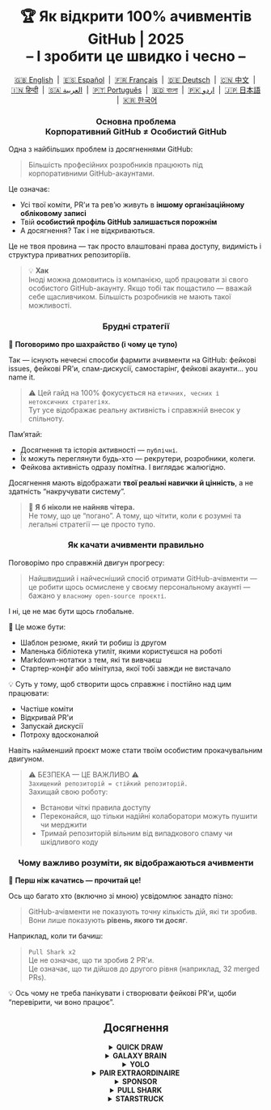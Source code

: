 <h1 align="center">
   🏆 Як відкрити 100% ачивментів GitHub | 2025<br/>
   – І зробити це швидко і чесно –
</h1>

<div align="center">
  <a href="../README.md">🇬🇧 English</a> &nbsp;|&nbsp;
  <a href="README_ES.md">🇪🇸 Español</a> &nbsp;|&nbsp;
  <a href="README_FR.md">🇫🇷 Français</a> &nbsp;|&nbsp;
  <a href="README_DE.md">🇩🇪 Deutsch</a> &nbsp;|&nbsp;
  <a href="README_ZH.md">🇨🇳 中文</a> &nbsp;|&nbsp;
  <a href="README_HI.md">🇮🇳 हिन्दी</a> &nbsp;|&nbsp;
  <a href="README_AR.md">🇸🇦 العربية</a> &nbsp;|&nbsp;
  <a href="README_PT.md">🇵🇹 Português</a> &nbsp;|&nbsp;
  <a href="README_BN.md">🇧🇩 বাংলা</a> &nbsp;|&nbsp;
  <a href="README_UR.md">🇵🇰 اردو</a> &nbsp;|&nbsp;
  <a href="README_JP.md">🇯🇵 日本語</a> &nbsp;|&nbsp;
  <a href="README_KO.md">🇰🇷 한국어</a>
</div>
<h3 align="center">
   Основна проблема<br/>
   Корпоративний GitHub ≠ Особистий GitHub
</h3>

Одна з найбільших проблем із досягненнями GitHub:

> Більшість професійних розробників працюють під корпоративними GitHub-акаунтами.

Це означає:
- Усі твої коміти, PR'и та ревʼю живуть в **іншому організаційному обліковому записі**
- Твій **особистий профіль GitHub залишається порожнім**
- А досягнення? Так і не відкриваються.

Це не твоя провина — так просто влаштовані права доступу, видимість і структура приватних репозиторіїв.

> 💡 **Хак**  
> Іноді можна домовитись із компанією, щоб працювати зі свого особистого GitHub-акаунту. Якщо тобі так пощастило — вважай себе щасливчиком. Більшість розробників не мають такої можливості.

<h3 align="center">Брудні стратегії</h3>

🚫 <b>Поговоримо про шахрайство (і чому це тупо)</b>

Так — існують нечесні способи фармити ачивменти на GitHub: фейкові issues, фейкові PR'и, спам-дискусії, самостарінг, фейкові акаунти... you name it.

> ⚠️ Цей гайд на 100% фокусується на <code>етичних, чесних і нетоксичних стратегіях</code>.  
> Тут усе відображає реальну активність і справжній внесок у спільноту.

Пам’ятай:
- Досягнення та історія активності — <code>публічні</code>.
- Їх можуть переглянути будь-хто — рекрутери, розробники, колеги.
- Фейкова активність одразу помітна. І виглядає жалюгідно.

Досягнення мають відображати <strong>твої реальні навички й цінність</strong>, а не здатність “накручувати систему”.

> 💬 <strong>Я б ніколи не найняв чітера.</strong><br>
> Не тому, що це “погано”. А тому, що чітити, коли є розумні та легальні стратегії — це просто тупо.

<h3 align="center">Як качати ачивменти правильно</h3>

Поговорімо про справжній двигун прогресу:

> Найшвидший і найчесніший спосіб отримати GitHub-ачівменти —  
> це робити щось осмислене у своєму персональному акаунті —  
> бажано у <code>власному open-source проєкті</code>.

І ні, це не має бути щось глобальне.

🎯 Це може бути:
- Шаблон резюме, який ти робиш із другом
- Маленька бібліотека утиліт, якими користуєшся на роботі
- Markdown-нотатки з тем, які ти вивчаєш
- Стартер-конфіг або мінітулза, якої тобі завжди не вистачало

💡 Суть у тому, щоб створити щось справжнє і постійно над цим працювати:
* Частіше коміти
* Відкривай PR'и
* Запускай дискусії
* Потроху вдосконалюй

Навіть найменший проєкт може стати твоїм особистим прокачувальним двигуном.

> ⚠️ БЕЗПЕКА — ЦЕ ВАЖЛИВО ⚠️  
> <code>Захищений репозиторій = стійкий репозиторій.</code>  
> Захищай свою роботу:
> * Встанови чіткі правила доступу
> * Переконайся, що тільки надійні колаборатори можуть пушити чи мерджити
> * Тримай репозиторій вільним від випадкового спаму чи шкідливого коду

<h3 align="center">Чому важливо розуміти, як відображаються ачивменти</h3>

🧠 <b>Перш ніж качатись — прочитай це!</b>

Ось що багато хто (включно зі мною) усвідомлює занадто пізно:

> GitHub-ачівменти не показують точну кількість дій, які ти зробив.  
> Вони лише показують <strong>рівень, якого ти досяг</strong>.

Наприклад, коли ти бачиш:

> <code>Pull Shark x2</code>  
> Це не означає, що ти зробив 2 PR'и.  
> Це означає, що ти дійшов до другого рівня (наприклад, 32 merged PRs).

💡 Ось чому не треба панікувати і створювати фейкові PR'и, щоби “перевірити, чи воно працює”.

<h2 align="center">Досягнення</h2>

<details>
    <summary align="center"><b>QUICK DRAW</b></summary>
<blockquote>Закрий issue або PR протягом 5 хвилин після створення.</blockquote>
<div align="center">
    <img src="../badges/quick-draw.png" alt="QuickDraw" width="140">
</div>

Будьмо чесні — це більше мем, ніж досягнення 😅  
Його настільки легко отримати, що воно майже не рахується… але все ж, це бейдж у твоєму профілі!

<ol>
    <li>Створи PR</li>
    <li>Закрий його одразу</li>
</ol>

<blockquote>
   <b>⚠️ Не потрібно створювати фейкові PR'и. ⚠️</b><br/>
   Просто закрий і знову відкрий будь-який справжній PR у процесі роботи — він теж зарахується.
</blockquote>
</details>

<details>
    <summary align="center"><b>GALAXY BRAIN</b></summary>
<blockquote>Отримай відмітку “Прийнята відповідь” у GitHub Discussion.</blockquote>
<div align="center">
    <img src="../badges/galaxy-brain.png" alt="Galaxy Brain">
</div>

Galaxy Brain нагороджує тих, хто дає <strong>справді корисні відповіді</strong> у дискусіях. Якщо автор теми позначить твою відповідь як прийняту — бейдж твій.

Цей ачивмент цілком можна здобути у власному open-source репозиторії.  
І це не просто “легіт” — це ще й <strong>корисна практика</strong> для команди.

Це допоможе тобі навчитись:
<ul>
    <li>Писати структуровану й доступну комунікацію</li>
    <li>Зберігати джерело істини для ключових рішень у проєкті</li>
    <li>Тримати всю команду в курсі важливих обговорень</li>
</ul>

🚀 Хʼюстон, у нас проблема! 🚀  
Навіть якщо твоя відповідь крута й вирішує проблему — її рідко позначають як прийняту.  
Прохання часто ігнорують, а тебе просто “гостять”. Жорстко, але правда.

Тому замість того, щоб сподіватись на випадкових людей, краще зроби ось що:
> Прокачуй Galaxy Brain у <strong>контрольованому середовищі</strong>:
* Домовся з другом або колегою
* Відповідай на їхні реальні питання
* Попроси позначити відповідь як прийняту, якщо вона справді допомогла

`🧩 Стратегія 1: Розв’яжи проблему свого друга`

<ol>
    <li>Знайди публічні репозиторії, повʼязані з твоїм стеком</li>
    <li>Перевір, чи увімкнено Discussions</li>
    <li>Коли друг або колега поставить запитання, на яке ти знаєш відповідь — допоможи йому</li>
    <li>Після того, як проблема вирішена, зробіть так:
         <ul>
            <li>Попроси друга створити дискусію в релевантному репозиторії, використавши текст, який ти йому дав</li>
            <li>Напиши відповідь у цій дискусії</li>
            <li>Попроси відмітити твою відповідь як прийняту</li>
         </ul>
    </li>
</ol>

✅ Ця стратегія чесна, корисна й створює довготривалі ресурси для спільноти.

`🛠️ Стратегія 2: Discussions у власному репозиторії`

Якщо ти підтримуєш свій open-source проєкт, просто <code>перенеси важливу комунікацію у GitHub Discussions</code>.

1. Увімкни Discussions у налаштуваннях репозиторію
2. Коли постає питання або дебати щодо функціоналу — створи публічну тему
3. Давай чіткі й конструктивні відповіді, які допомагають приймати рішення
4. Якщо тему створив хтось інший — він зможе позначити твою відповідь як прийняту

✅ Ця стратегія:
- Створює прозору історію рішень
- Демонструє лідерство та ініціативу
- Допомагає команді залишатись на одній хвилі
- І так — дає бейдж
</details>

<details>
<summary align="center"><b>YOLO</b></summary>

> Замердж `власний` PR без ревʼю.

<div align="center">
    <img src="../badges/yolo.png" alt="YOLO" width="140">
</div>

Цей бейдж — про швидкість, довіру... або безрозсудність 😅  
Щоб його здобути, достатньо зробити це лише один раз. Найчистіший спосіб:

<ol>
    <li>Зроби невелику, безпечну зміну в проєкті. Наприклад:</li>
    <ul>
        <li>Фікс лінтингу</li>
        <li>Однорядковий патч</li>
        <li>Маленьке, але корисне доповнення до <code>README.md</code></li>
        <li>Ініціал-коміт зі стартовим налаштуванням або <code>git init</code></li>
    </ul>
    <li>Створи PR</li>
    <li>Замердж самостійно, без ревʼю</li>
</ol>

<blockquote>
   ⚠️ <b>УВАГА: НЕ РОБИ YOLO У ПРОДАКШНІ</b> ⚠️<br/>
   Просто замердж без ревʼю PR з ініціальним комітом твого open-source проєкту 😉  
   Це чесно, чисто й абсолютно легально.
</blockquote>
</details>

<details>
    <summary align="center"><b>PAIR EXTRAORDINAIRE</b></summary>
<blockquote>Замердж PR із коавторським комітом.</blockquote>
<div align="center">
    <img src="../badges/pair-extraordinaire.png" alt="Pair Extraordinaire">
</div>

Спільна робота покращує все — навіть ачивменти.  
Щоб отримати цей бейдж, потрібно практикувати чесне та прозоре парне програмування.

<ol>
    <li>Об’єднайся з колегою по open-source проєкту. Працюйте разом: діліться ідеями, перевіряйте код, комітьте разом.</li>
    <li>Додай до коміту рядок коавторства:<br>
        <code>Co-authored-by: johnDoe &lt;johnDoe@example.com&gt;</code><br>
        <ul>
            <li><code>johnDoe</code> — нік GitHub (з URL профілю)</li>
            <li><code>johnDoe@example.com</code> — email, пов’язаний із GitHub-акаунтом</li>
        </ul>
    </li>
    <li>Створи PR і замердж його</li>
</ol>

Це одне з найцінніших досягнень, бо воно повністю базується на командній роботі.  
Парне програмування не тільки пришвидшує навчання, а й покращує якість коду завдяки діалогу та взаємному ревʼю.

> ⚙️ <strong>Хак 0: Автоматизуй це</strong><br>
> Створи шаблон коміт-повідомлення в IDE із заготовкою `Co-authored-by:`. Це вбереже від помилок і забутих учасників.

> 🦈 <strong>Хак 1: Паралельно відкривай <code>Pull Shark</code></strong><br>
> Якщо твій колега замерджить PR — ти також наближаєшся до бейджа <strong>Pull Shark</strong>.  
> Це подвійна вигода — просто домовтесь і чергуйтесь. Працюй розумніше, а не більше.
</details>

<details>
    <summary align="center"><b>SPONSOR</b></summary>
<blockquote>🐺 Перекинь монетку відьмаку</blockquote>
<div align="center">
    <img src="../badges/sponsor.png" alt="Sponsor" width="140">
</div>

Підтримай open-source розробника або проєкт фінансово через GitHub Sponsors.

<div align="center">
   <br/>
   Щоб отримати цей бейдж, зроби донат будь-якій open-source ініціативі.<br/>
   Можливо, це тулза, якою ти користуєшся щодня.<br/>
   Або репозиторій, який колись урятував тобі вихідні.<br/>
   Або просто розробник, якого ти поважаєш.<br/>
   <br/>
</div>

💡 Навіть маленький донат має значення. Це знак вдячності, поваги та підтримки духу open-source.

> ❤️ Якщо цей гайд був корисним — можеш `заспонсорити репозиторій`. Це найкращий спосіб сказати “дякую” за працю.
</details>

<details>
    <summary align="center"><b>PULL SHARK</b></summary>
<blockquote>Отримай merge свого PR'а від іншого користувача.</blockquote>
<div align="center">
    <img src="../badges/pull-shark.png" alt="Pull Shark">
</div>

Найпростіший спосіб почати — працювати над власним open-source проєктом (про що ми вже згадували вище). Просто створи реальні, корисні PR'и і попроси колабораторів перевірити й замерджити їх.

⭐ Це найпотужніший **ачівмент для прокачки навичок** на GitHub — він змушує тебе писати чистий, тестований і придатний до ревʼю код.

> 💡 **Хак 0: Пиши маленькі, атомарні PR'и**  
Багато новачків потрапляють у пастку “мега-PR'а”: намагаються втиснути все в один гігантський пул.  
Але якщо хочеш ефективно заробити Pull Shark (і вирости як дев), треба навчитися створювати маленькі, вузько-сфокусовані PR'и.  
Тобто — <code>логічно ізольовані, читабельні, легко тестовані та ревʼювані</code>.  
Це не просто про бейдж — <strong>це як працюють профі</strong>.

> 🤝 **Хак 1: Отримай “Pair Extraordinaire” паралельно**  
> Обʼєднайся з колегою. Працюйте разом, перевіряйте код один одного, кооперуйтесь.  
> Потім просто додай тег <code>Co-authored-by:</code>, щоб відобразити спільну роботу.  
> Обидва просуваєтесь одразу до двох ачивів. Мудрий хід!

> 🎯 **Хак 2: Даруй YOLO**  
> Якщо ти зробив крихітний, безпечний PR — дозволь своєму колезі замерджити його <em>без ревʼю</em>, щоб той отримав бейдж YOLO.  
> Ти даєш цінність — він отримує досягнення. <code>win-win</code>!
</details>

<details>
    <summary align="center"><b>STARSTRUCK</b></summary>
<blockquote>Створи репозиторій, який отримає багато зірочок.</blockquote>
<div align="center">
    <img src="../badges/starstruck.png" alt="Starstruck">
</div>

Це одне з найважчих і найреспектабельніших досягнень на GitHub.  
Воно показує твій реальний вплив на спільноту і не може бути отримане випадково.  
Його серйозно сприймають як розробники, так і рекрутери.

Тут немає чекліста чи лайфхака. Єдиний шлях — знайти справжню проблему спільноти… і вирішити її.

🎯 Я бачу два реалістичні шляхи:

<ol>
    <li><strong>Створити програмний продукт</strong><br>
        Будьмо чесні — для цього потрібно не лише круті навички, а й роки досвіду, щоб розпізнати правильну проблему.  
        Ймовірно, не для першого репозиторію.
    </li>
    <li><strong>Створити репозиторій, що дає реальну користь через ресурс</strong><br>
        Наприклад: гайд, корисний starter-конфіг, маленька CLI-утиліта, або просто ретельно зібрана добірка (awesome list).
    </li>
</ol>

<blockquote><strong>⭐ Натисни “Star”, бро! ⭐</strong><br>
Цей репозиторій — приклад ресурсу, створеного на благо спільноти.  
Якщо цей гайд допоміг — постав зірочку 🫡
</blockquote>

---

### 🧠 Як знайти власну “зоряну” ідею?

Фокусуйся на болях. Навчися їх помічати. Ось де шукати:

1. **Google autocomplete** — подивись, що шукають люди:  
   `"github how to..."`, `"vite storybook setup..."` тощо.

2. **Issues та дискусії** у своїх улюблених фреймворках:  
   Якщо хтось щось просить, і пост збирає багато 👍 — це реальна потреба.

3. **Прислухайся до фрустрації** — коли ти чи хтось каже:  
   *“Це дратує!”* або *“Було б круто, якби існувало...”* — це сигнал.

Далі все просто: **запропонуй рішення**.  
Оформи його у чистий репозиторій з хорошим README — і поділись.
</details>
